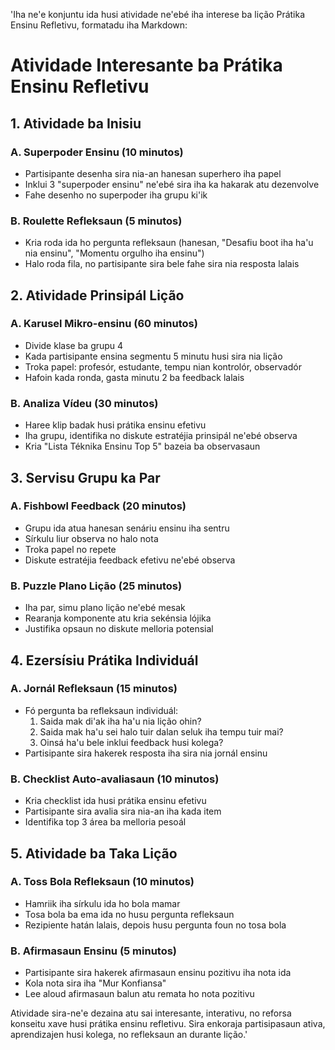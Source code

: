 'Iha ne'e konjuntu ida husi atividade ne'ebé iha interese ba lição Prátika Ensinu Refletivu, formatadu iha Markdown:

# Atividade Interesante ba Prátika Ensinu Refletivu

## 1. Atividade ba Inisiu

### A. Superpoder Ensinu (10 minutos)
- Partisipante desenha sira nia-an hanesan superhero iha papel
- Inklui 3 "superpoder ensinu" ne'ebé sira iha ka hakarak atu dezenvolve
- Fahe desenho no superpoder iha grupu ki'ik

### B. Roulette Refleksaun (5 minutos)
- Kria roda ida ho pergunta refleksaun (hanesan, "Desafiu boot iha ha'u nia ensinu", "Momentu orgulho iha ensinu")
- Halo roda fila, no partisipante sira bele fahe sira nia resposta lalais

## 2. Atividade Prinsipál Lição 

### A. Karusel Mikro-ensinu (60 minutos)
- Divide klase ba grupu 4
- Kada partisipante ensina segmentu 5 minutu husi sira nia lição 
- Troka papel: profesór, estudante, tempu nian kontrolór, observadór 
- Hafoin kada ronda, gasta minutu 2 ba feedback lalais

### B. Analiza Vídeu (30 minutos)
- Haree klip badak husi prátika ensinu efetivu
- Iha grupu, identifika no diskute estratéjia prinsipál ne'ebé observa
- Kria "Lista Téknika Ensinu Top 5" bazeia ba observasaun

## 3. Servisu Grupu ka Par

### A. Fishbowl Feedback (20 minutos)
- Grupu ida atua hanesan senáriu ensinu iha sentru
- Sírkulu liur observa no halo nota
- Troka papel no repete
- Diskute estratéjia feedback efetivu ne'ebé observa

### B. Puzzle Plano Lição (25 minutos)
- Iha par, simu plano lição ne'ebé mesak
- Rearanja komponente atu kria sekénsia lójika
- Justifika opsaun no diskute melloria potensial

## 4. Ezersísiu Prátika Individuál

### A. Jornál Refleksaun (15 minutos)
- Fó pergunta ba refleksaun individuál:
  1. Saida mak di'ak iha ha'u nia lição ohin?
  2. Saida mak ha'u sei halo tuir dalan seluk iha tempu tuir mai?
  3. Oinsá ha'u bele inklui feedback husi kolega?
- Partisipante sira hakerek resposta iha sira nia jornál ensinu 

### B. Checklist Auto-avaliasaun (10 minutos)
- Kria checklist ida husi prátika ensinu efetivu
- Partisipante sira avalia sira nia-an iha kada item
- Identifika top 3 área ba melloria pesoál

## 5. Atividade ba Taka Lição 

### A. Toss Bola Refleksaun (10 minutos)
- Hamriik iha sírkulu ida ho bola mamar
- Tosa bola ba ema ida no husu pergunta refleksaun
- Rezipiente hatán lalais, depois husu pergunta foun no tosa bola

### B. Afirmasaun Ensinu (5 minutos)
- Partisipante sira hakerek afirmasaun ensinu pozitivu iha nota ida
- Kola nota sira iha "Mur Konfiansa"
- Lee aloud afirmasaun balun atu remata ho nota pozitivu

Atividade sira-ne'e dezaina atu sai interesante, interativu, no reforsa konseitu xave husi prátika ensinu refletivu. Sira enkoraja partisipasaun ativa, aprendizajen husi kolega, no refleksaun an durante lição.'